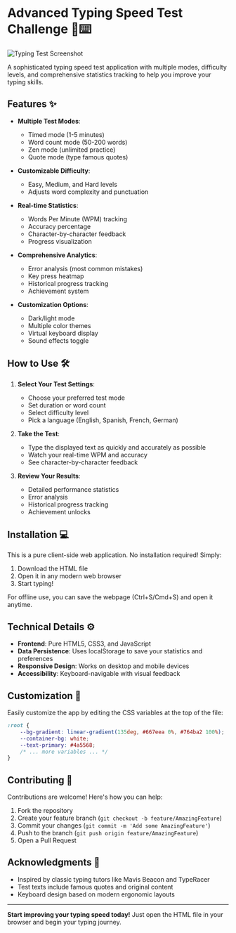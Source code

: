 # Advanced Typing Speed Test Challenge 🚀⌨️

![Typing Test Screenshot](https://via.placeholder.com/800x400.png?text=Typing+Test+Screenshot)

A sophisticated typing speed test application with multiple modes, difficulty levels, and comprehensive statistics tracking to help you improve your typing skills.

## Features ✨

- **Multiple Test Modes**:
  - Timed mode (1-5 minutes)
  - Word count mode (50-200 words)
  - Zen mode (unlimited practice)
  - Quote mode (type famous quotes)

- **Customizable Difficulty**:
  - Easy, Medium, and Hard levels
  - Adjusts word complexity and punctuation

- **Real-time Statistics**:
  - Words Per Minute (WPM) tracking
  - Accuracy percentage
  - Character-by-character feedback
  - Progress visualization

- **Comprehensive Analytics**:
  - Error analysis (most common mistakes)
  - Key press heatmap
  - Historical progress tracking
  - Achievement system

- **Customization Options**:
  - Dark/light mode
  - Multiple color themes
  - Virtual keyboard display
  - Sound effects toggle

## How to Use 🛠️

1. **Select Your Test Settings**:
   - Choose your preferred test mode
   - Set duration or word count
   - Select difficulty level
   - Pick a language (English, Spanish, French, German)

2. **Take the Test**:
   - Type the displayed text as quickly and accurately as possible
   - Watch your real-time WPM and accuracy
   - See character-by-character feedback

3. **Review Your Results**:
   - Detailed performance statistics
   - Error analysis
   - Historical progress tracking
   - Achievement unlocks

## Installation 💻

This is a pure client-side web application. No installation required! Simply:

1. Download the HTML file
2. Open it in any modern web browser
3. Start typing!

For offline use, you can save the webpage (Ctrl+S/Cmd+S) and open it anytime.

## Technical Details ⚙️

- **Frontend**: Pure HTML5, CSS3, and JavaScript
- **Data Persistence**: Uses localStorage to save your statistics and preferences
- **Responsive Design**: Works on desktop and mobile devices
- **Accessibility**: Keyboard-navigable with visual feedback

## Customization 🎨

Easily customize the app by editing the CSS variables at the top of the file:

```css
:root {
    --bg-gradient: linear-gradient(135deg, #667eea 0%, #764ba2 100%);
    --container-bg: white;
    --text-primary: #4a5568;
    /* ... more variables ... */
}
```

## Contributing 🤝

Contributions are welcome! Here's how you can help:

1. Fork the repository
2. Create your feature branch (`git checkout -b feature/AmazingFeature`)
3. Commit your changes (`git commit -m 'Add some AmazingFeature'`)
4. Push to the branch (`git push origin feature/AmazingFeature`)
5. Open a Pull Request

## Acknowledgments 🙏

- Inspired by classic typing tutors like Mavis Beacon and TypeRacer
- Test texts include famous quotes and original content
- Keyboard design based on modern ergonomic layouts

---

**Start improving your typing speed today!** Just open the HTML file in your browser and begin your typing journey.
